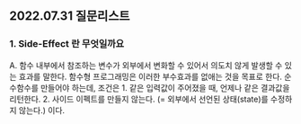 ## 2022.07.31 질문리스트

### 1. Side-Effect 란 무엇일까요
<p> A. 함수 내부에서 참조하는 변수가 외부에서 변화할 수 있어서 의도치 않게 발생할 수 있는 효과를 말한다. 함수형 프로그래밍은 이러한 부수효과를 없애는 것을 목표로 한다. 순수함수를 만들어야 하는데, 조건은 
  1. 같은 입력값이 주어졌을 때, 언제나 같은 결과값을 리턴한다.
  2. 사이드 이펙트를 만들지 않는다. (= 외부에서 선언된 상태(state)를 수정하지 않는다.)
  이다. 
</p>
